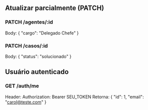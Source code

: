 ## Atualizar parcialmente (PATCH)

### PATCH /agentes/:id
Body:
{
  "cargo": "Delegado Chefe"
}

### PATCH /casos/:id
Body:
{
  "status": "solucionado"
}

## Usuário autenticado
### GET /auth/me
Header:
Authorization: Bearer SEU_TOKEN
Retorna:
{
  "id": 1,
  "email": "carol@teste.com"
}
